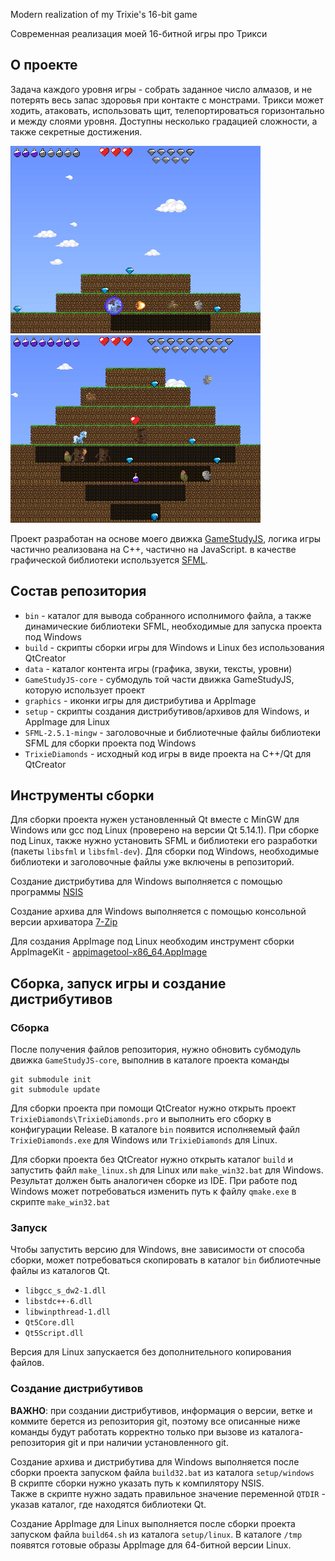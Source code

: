 Modern realization of my Trixie's 16-bit game

Современная реализация моей 16-битной игры про Трикси

## О проекте

Задача каждого уровня игры - собрать заданное число алмазов, и не потерять весь запас здоровья при контакте с монстрами.
Трикси может ходить, атаковать, использовать щит, телепортироваться горизонтально и между слоями уровня.
Доступны несколько градацией сложности, а также секретные достижения.

![TrixieDiamonds32](screen1.png) ![TrixieDiamonds32](screen2.png)

Проект разработан на основе моего движка [GameStudyJS](https://github.com/tereshenkovav/GameStudyJS),
логика игры частично реализована на C++, частично на JavaScript.
в качестве графической библиотеки используется [SFML](https://www.sfml-dev.org).

## Состав репозитория

* `bin` - каталог для вывода собранного исполнимого файла, а также динамические библиотеки SFML, необходимые для запуска проекта под Windows
* `build` - cкрипты сборки игры для Windows и Linux без использования QtCreator
* `data` - каталог контента игры (графика, звуки, тексты, уровни)
* `GameStudyJS-core` - субмодуль той части движка GameStudyJS, которую использует проект
* `graphics` - иконки игры для дистрибутива и AppImage
* `setup` - скрипты создания дистрибутивов/архивов для Windows, и AppImage для Linux
* `SFML-2.5.1-mingw` - заголовочные и библиотечные файлы библиотеки SFML для сборки проекта под Windows
* `TrixieDiamonds` - исходный код игры в виде проекта на С++/Qt для QtCreator

## Инструменты сборки

Для сборки проекта нужен установленный Qt вместе с MinGW для Windows или gcc под Linux
(проверено на версии Qt 5.14.1).
При сборке под Linux, также нужно установить SFML и библиотеки его разработки
(пакеты `libsfml` и `libsfml-dev`). Для сборки под Windows, необходимые библиотеки и заголовочные файлы
уже включены в репозиторий.

Создание дистрибутива для Windows выполняется с помощью программы
[NSIS](https://nsis.sourceforge.io)

Создание архива для Windows выполняется с помощью консольной версии архиватора
[7-Zip](https://www.7-zip.org)

Для создания AppImage под Linux необходим инструмент сборки AppImageKit - 
[appimagetool-x86_64.AppImage](https://github.com/AppImage/AppImageKit/releases)

## Сборка, запуск игры и создание дистрибутивов

### Сборка

После получения файлов репозитория, нужно обновить субмодуль движка `GameStudyJS-core`,
выполнив в каталоге проекта команды

```
git submodule init
git submodule update

```
Для сборки проекта при помощи QtCreator нужно открыть проект
`TrixieDiamonds\TrixieDiamonds.pro` и выполнить его сборку в конфигурации Release.
В каталоге `bin` появится исполняемый файл `TrixieDiamonds.exe` для Windows
или `TrixieDiamonds` для Linux.

Для сборки проекта без QtCreator нужно открыть каталог
`build` и запустить файл `make_linux.sh` для Linux или `make_win32.bat` для Windows.
Результат должен быть аналогичен сборке из IDE.
При работе под Windows может потребоваться изменить путь к файлу `qmake.exe`
в скрипте `make_win32.bat`

### Запуск

Чтобы запустить версию для Windows, вне зависимости от способа сборки,
может потребоваться скопировать в каталог `bin` библиотечные файлы из каталогов Qt.

* `libgcc_s_dw2-1.dll`
* `libstdc++-6.dll`
* `libwinpthread-1.dll`
* `Qt5Core.dll`
* `Qt5Script.dll`

Версия для Linux запускается без дополнительного копирования файлов.

### Создание дистрибутивов

**ВАЖНО**: при создании дистрибутивов, информация о версии, ветке и коммите берется
из репозитория git, поэтому все описанные ниже команды будут работать корректно
только при вызове из каталога-репозитория git и при наличии установленного git.

Создание архива и дистрибутива для Windows выполняется
после сборки проекта запуском файла `build32.bat`
из каталога `setup/windows`\
В скрипте сборки нужно указать путь к компилятору NSIS.\
Также в скрипте нужно задать правильное значение переменной `QTDIR` - указав
каталог, где находятся библиотеки Qt.

Создание AppImage для Linux выполняется
после сборки проекта запуском файла `build64.sh`
из каталога `setup/linux`. В каталоге `/tmp`
появятся готовые образы AppImage для 64-битной версии Linux.
